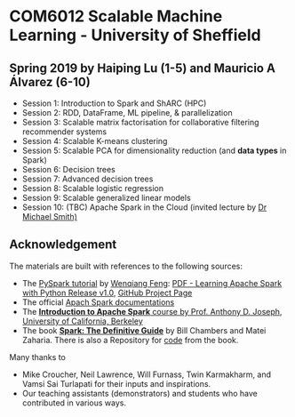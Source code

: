 # COM6012 Scalable Machine Learning - University of Sheffield
## Spring 2019 by Haiping Lu (1-5) and Mauricio A Álvarez (6-10)
* Session 1: Introduction to Spark and ShARC (HPC)
* Session 2: RDD, DataFrame, ML pipeline, & parallelization
* Session 3: Scalable matrix factorisation for collaborative filtering recommender systems
* Session 4: Scalable K-means clustering
* Session 5: Scalable PCA for dimensionality reduction (and **data types** in Spark)
* Session 6: Decision trees
* Session 7: Advanced decision trees
* Session 8: Scalable logistic regression
* Session 9: Scalable generalized linear models
* Session 10: (TBC) Apache Spark in the Cloud (invited lecture by [Dr Michael Smith)](http://www.michaeltsmith.org.uk/?page_id=11)

## Acknowledgement
The materials are built with references to the following sources:
* The [PySpark tutorial](https://runawayhorse001.github.io/LearningApacheSpark/) by [Wenqiang Feng](http://web.utk.edu/~wfeng1/): [PDF - Learning Apache Spark with Python Release v1.0](https://runawayhorse001.github.io/LearningApacheSpark/pyspark.pdf), [GitHub Project Page](https://github.com/runawayhorse001/LearningApacheSpark)
* The official [Apach Spark documentations](https://spark.apache.org/)
* The [**Introduction to Apache Spark** course by Prof. Anthony D. Joseph, University of California, Berkeley](https://www.edx.org/course/introduction-apache-spark-uc-berkeleyx-cs105x)
* The book [**Spark: The Definitive Guide**](https://books.google.co.uk/books/about/Spark.html?id=urjpAQAACAAJ&redir_esc=y) by Bill Chambers and Matei Zaharia. There is also a Repository for [code](https://github.com/databricks/Spark-The-Definitive-Guide) from the book.
 
Many thanks to 
* Mike Croucher, Neil Lawrence, Will Furnass, Twin Karmakharm, and Vamsi Sai Turlapati for their inputs and inspirations.
* Our teaching assistants (demonstrators) and students who have contributed in various ways.
